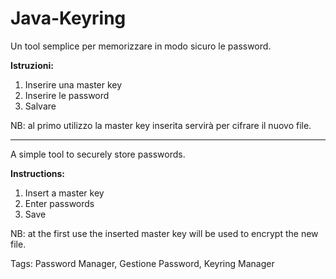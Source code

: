# Java-Keyring
Un tool semplice per memorizzare in modo sicuro le password.

**Istruzioni:**

1. Inserire una master key
2. Inserire le password
3. Salvare

NB: al primo utilizzo la master key inserita servirà per cifrare il nuovo file.
___

A simple tool to securely store passwords.

**Instructions:**

1. Insert a master key
2. Enter passwords
3. Save

NB: at the first use the inserted master key will be used to encrypt the new file.




Tags: Password Manager, Gestione Password, Keyring Manager
